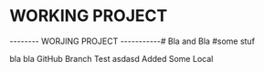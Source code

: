 # WORKING PROJECT 
-------- WORJING PROJECT -----------#
Bla and Bla
#some stuf 

bla bla
GitHub Branch Test
asdasd
Added Some Local
